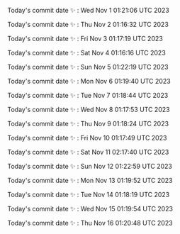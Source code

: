 Today's commit date ✨ : Wed Nov 1 01:21:06 UTC 2023 

Today's commit date ✨ : Thu Nov 2 01:16:32 UTC 2023 

Today's commit date ✨ : Fri Nov 3 01:17:19 UTC 2023 

Today's commit date ✨ : Sat Nov 4 01:16:16 UTC 2023 

Today's commit date ✨ : Sun Nov 5 01:22:19 UTC 2023 

Today's commit date ✨ : Mon Nov 6 01:19:40 UTC 2023 

Today's commit date ✨ : Tue Nov 7 01:18:44 UTC 2023 

Today's commit date ✨ : Wed Nov 8 01:17:53 UTC 2023 

Today's commit date ✨ : Thu Nov 9 01:18:24 UTC 2023 

Today's commit date ✨ : Fri Nov 10 01:17:49 UTC 2023 

Today's commit date ✨ : Sat Nov 11 02:17:40 UTC 2023 

Today's commit date ✨ : Sun Nov 12 01:22:59 UTC 2023 

Today's commit date ✨ : Mon Nov 13 01:19:52 UTC 2023 

Today's commit date ✨ : Tue Nov 14 01:18:19 UTC 2023 

Today's commit date ✨ : Wed Nov 15 01:19:54 UTC 2023 

Today's commit date ✨ : Thu Nov 16 01:20:48 UTC 2023 

